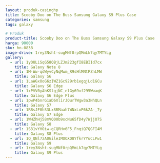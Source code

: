 ```yaml
---
layout: produk-casinghp
title: Scooby Doo on The Buss Samsung Galaxy S9 Plus Case
categories: samsung
tags: galaxy

# Produk
product-title: Scooby Doo on The Buss Samsung Galaxy S9 Plus Case
harga: 90000
sku: hn-0838
image-drive: 1rey3Nsht-sugMNf0rpQMmLk7qy7MTYLg
gallery:
  - url: 1yOULiSqG58QBjLZJm223gfI8EBIId7cx
    title: Galaxy Note 8
  - url: 1M-Ww-qdWyvCyNqMwm_R9sHlMNtPZnLMW
    title: Galaxy S6
  - url: 1LaWGxOoG6zIWZ1Gc929rb1egqjLd1GCu
    title: Galaxy S6 Edge
  - url: 1xPVV0yAhKSlgjNC_elGy69vf295WwaqK
    title: Galaxy S6 Edge Plus
  - url: 1pwP4bnrG1aD6XlirJQurTWgw3a3NhQLn
    title: Galaxy S7
  - url: 1RBsJF0hS3Lx8BMaah7WNxLoP6kZA-_7y
    title: Galaxy S7 Edge
  - url: 1WHZhHj58mVQ00b9xcNu65fD4y7WjjO7S
    title: Galaxy S8
  - url: 1S31vYHOiw-gCQRHv6F5_FnqiQ7QGFI4M
    title: Galaxy S8 Plus
  - url: 1Q_QNl7zA0GileIMOOXO8YfkrYYuCLPw1
    title: Galaxy S9
  - url: 1rey3Nsht-sugMNf0rpQMmLk7qy7MTYLg
    title: Galaxy S9 Plus
---
```

